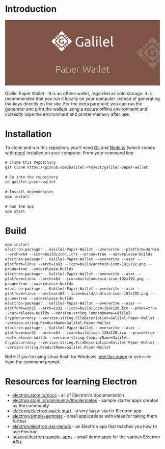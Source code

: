 # Introduction

![](doc/img/paper_wallet.jpg)

Galilel Paper Wallet - It is an offline wallet, regarded as cold storage. It is
recommended that you run it locally on your computer instead of generating the
keys directly on the site. For the extra paranoid; you can run the generator
and print the wallets using a secure offline environment and correctly wipe the
environment and printer memory after use.

# Installation

To clone and run this repository you'll need [Git](https://git-scm.com) and
[Node.js](https://nodejs.org/en/download/) (which comes with [npm](http://npmjs.com))
installed on your computer. From your command line:

```
# Clone this repository
git clone https://github.com/Galilel-Project/galilel-paper-wallet

# Go into the repository
cd galilel-paper-wallet

# Install dependencies
npm install

# Run the app
npm start
```

# Build

```
npm install
electron-packager . Galilel-Paper-Wallet --overwrite --platform=darwin --arch=x64 --icon=build/icon.icns --prune=true --out=release-builds
electron-packager . Galilel-Paper-Wallet --overwrite --asar --platform=linux --arch=ia32 --icon=build/android-icon-192x192.png --prune=true --out=release-builds
electron-packager . Galilel-Paper-Wallet --overwrite --asar --platform=linux --arch=x64 --icon=build/android-icon-192x192.png --prune=true --out=release-builds
electron-packager . Galilel-Paper-Wallet --overwrite --asar --platform=linux --arch=arm64 --icon=build/android-icon-192x192.png --prune=true --out=release-builds
electron-packager . Galilel-Paper-Wallet --overwrite --asar --platform=win32 --arch=ia32 --icon=build/icon-128x128.ico --prune=true --out=release-builds --version-string.CompanyName=Galilel-Cryptocurrency --version-string.FileDescription=Galilel-Paper-Wallet --version-string.ProductName=Galilel-Paper-Wallet
electron-packager . Galilel-Paper-Wallet --overwrite --asar --platform=win32 --arch=x64 --icon=build/icon-128x128.ico --prune=true --out=release-builds --version-string.CompanyName=Galilel-Cryptocurrency --version-string.FileDescription=Galilel-Paper-Wallet --version-string.ProductName=Galilel-Paper-Wallet
```

Note: If you're using Linux Bash for Windows, [see this guide](https://www.howtogeek.com/261575/how-to-run-graphical-linux-desktop-applications-from-windows-10s-bash-shell/)
or use `node` from the command prompt.

# Resources for learning Electron

* [electron.atom.io/docs](http://electron.atom.io/docs) - all of Electron's documentation
* [electron.atom.io/community/#boilerplates](http://electron.atom.io/community/#boilerplates) - sample starter apps created by the community
* [electron/electron-quick-start](https://github.com/electron/electron-quick-start) - a very basic starter Electron app
* [electron/simple-samples](https://github.com/electron/simple-samples) - small applications with ideas for taking them further
* [electron/electron-api-demos](https://github.com/electron/electron-api-demos) - an Electron app that teaches you how to use Electron
* [hokein/electron-sample-apps](https://github.com/hokein/electron-sample-apps) - small demo apps for the various Electron APIs
